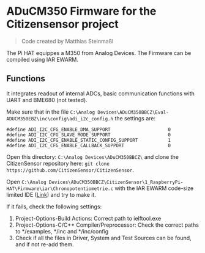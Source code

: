 # ADuCM350 Firmware for the Citizensensor project
> Code created by Matthias Steinmaßl

The Pi HAT equippes a M350 from Analog Devices. The Firmware can be compiled using IAR EWARM.

## Functions

It integrates readout of internal ADCs, basic communication functions with UART and BME680 (not tested).

Make sure that in the file `C:\Analog Devices\ADuCM350BBCZ\Eval-ADUCM350EBZ\inc\config\adi_i2c_config.h`
the settings are:
```
#define ADI_I2C_CFG_ENABLE_DMA_SUPPORT                     0
#define ADI_I2C_CFG_SLAVE_MODE_SUPPORT                     0
#define ADI_I2C_CFG_ENABLE_STATIC_CONFIG_SUPPORT           1
#define ADI_I2C_CFG_ENABLE_CALLBACK_SUPPORT                0
```

Open this directory: `C:\Analog Devices\ADuCM350BBCZ\` and clone the CitizenSensor repository here:
`git clone https://github.com/CitizenSensor/CitizenSensor`.

Open `C:\Analog Devices\ADuCM350BBCZ\CitizenSensor\1_RaspberryPi-HAT\Firmware\iar\Chronopotentiometrie.c`
with the IAR EWARM code-size limited IDE ([Link](https://www.iar.com/iar-embedded-workbench/#!?architecture=Arm)) and try to make it.

If it fails, check the following settings:
1. Project-Options-Build Actions: Correct path to ielftool.exe
2. Project-Options-C/C++ Compiler/Preprocessor: Check the correct paths to */examples, */inc and */inc/config
3. Check if all the files in Driver, System and Test Sources can be found, and if not re-add them.